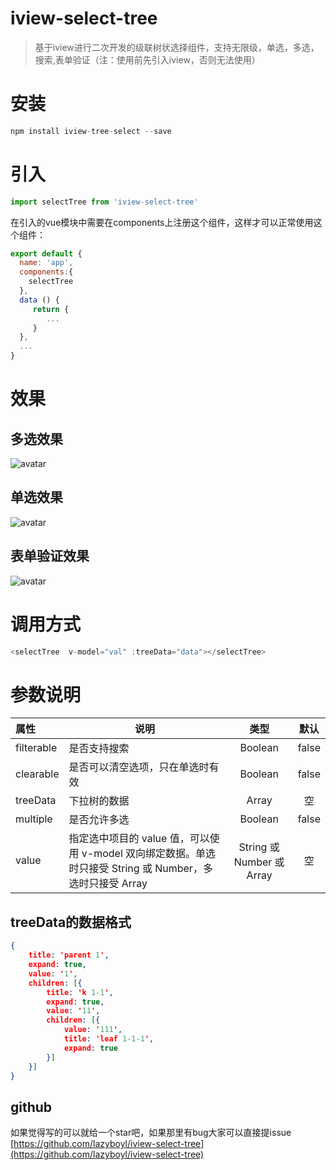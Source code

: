 # iview-select-tree

> 基于iview进行二次开发的级联树状选择组件，支持无限级，单选，多选，搜索,表单验证（注：使用前先引入iview，否则无法使用）

# 安装
``` js
npm install iview-tree-select --save
```
# 引入
``` js
import selectTree from 'iview-select-tree'
```
在引入的vue模块中需要在components上注册这个组件，这样才可以正常使用这个组件：
``` js
export default {
  name: 'app',
  components:{
    selectTree
  },
  data () {
     return {
        ...
     }
  },
  ...
}
```
# 效果
## 多选效果
![avatar](https://img-blog.csdnimg.cn/2020040110354191.png?x-oss-process=image/watermark,type_ZmFuZ3poZW5naGVpdGk,shadow_10,text_aHR0cHM6Ly9ibG9nLmNzZG4ubmV0L2xpbnpoZWZlbmc4OQ==,size_16,color_FFFFFF,t_70)
## 单选效果
![avatar](https://img-blog.csdnimg.cn/20200401103643386.png?x-oss-process=image/watermark,type_ZmFuZ3poZW5naGVpdGk,shadow_10,text_aHR0cHM6Ly9ibG9nLmNzZG4ubmV0L2xpbnpoZWZlbmc4OQ==,size_16,color_FFFFFF,t_70)
## 表单验证效果
![avatar](https://img-blog.csdnimg.cn/20200401104044993.png?x-oss-process=image/watermark,type_ZmFuZ3poZW5naGVpdGk,shadow_10,text_aHR0cHM6Ly9ibG9nLmNzZG4ubmV0L2xpbnpoZWZlbmc4OQ==,size_16,color_FFFFFF,t_70)
# 调用方式
``` js
<selectTree  v-model="val" :treeData="data"></selectTree>
```
# 参数说明
| 属性 | 说明 | 类型 | 默认 |
| :-----| ---- | :----: | :----: |
| filterable | 是否支持搜索 | Boolean |  false |
| clearable | 是否可以清空选项，只在单选时有效 | Boolean |  false |
| treeData | 下拉树的数据 | Array |  空 |
| multiple | 是否允许多选 | Boolean |  false |
| value | 指定选中项目的 value 值，可以使用 v-model 双向绑定数据。单选时只接受 String 或 Number，多选时只接受 Array | String 或 Number 或 Array |  空 |

## treeData的数据格式
``` json
{
	title: 'parent 1',
	expand: true,
	value: '1',
	children: [{
		title: 'k 1-1',
		expand: true,
		value: '11',
		children: [{
			value: '111',
			title: 'leaf 1-1-1',
			expand: true
		}]
	}]
}
```
## github
如果觉得写的可以就给一个star吧，如果那里有bug大家可以直接提issue
[https://github.com/lazyboyl/iview-select-tree](https://github.com/lazyboyl/iview-select-tree)


